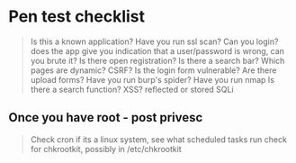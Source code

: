 # Pen test checklist

> Is this a known application?
> Have you run ssl scan?
> Can you login?
  > does the app give you indication that a user/password is wrong, can you brute it?
>Is there open registration?
>Is there a search bar?
> Which pages are dynamic?
> CSRF?
> Is the login form vulnerable?
> Are there upload forms?
> Have you run burp's spider?
> Have you run nmap
> Is there a search function?
> XSS?
  >reflected or stored
> SQLi

## Once you have root - post privesc

> Check cron if its a linux system, see what scheduled tasks run
> check for chkrootkit, possibly in /etc/chkrootkit